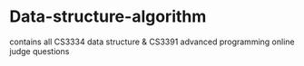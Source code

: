 # Data-structure-algorithm
contains all CS3334 data structure & CS3391 advanced programming online judge questions
